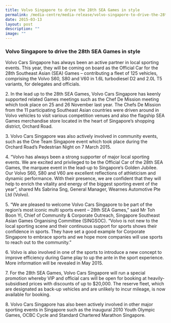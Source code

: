 ```yaml
---
title: Volvo Singapore to drive the 28th SEA Games in style
permalink: /media-centre/media-release/volvo-singapore-to-drive-the-28th-sea-games-in-style/
date: 2015-03-13
layout: post
description: ""
image: ""
---
```

### **Volvo Singapore to drive the 28th SEA Games in style**
Volvo Cars Singapore has always been an active partner in local sporting events. This year, they will be coming on board as the Official Car for the 28th Southeast Asian (SEA) Games – contributing a fleet of 125 vehicles, comprising the Volvo S60, S80 and V60 in 1.6L turbodiesel D2 and 2.0L T5 variants, for delegates and officials.

2\. In the lead up to the 28th SEA Games, Volvo Cars Singapore has keenly supported related Games meetings such as the Chef De Mission meeting which took place on 25 and 26 November last year. The Chefs De Mission from the 11 participating Southeast Asian countries were driven around in Volvo vehicles to visit various competition venues and also the flagship SEA Games merchandise store located in the heart of Singapore’s shopping district, Orchard Road.

3\. Volvo Cars Singapore was also actively involved in community events, such as the One Team Singapore event which took place during the Orchard Road’s Pedestrian Night on 7 March 2015.

4\. “Volvo has always been a strong supporter of major local sporting events. We are excited and privileged to be the Official Car of the 28th SEA Games, the marquee event in the lead-up to Singapore’s Golden Jubilee. Our Volvo S60, S80 and V60 are excellent reflections of athleticism and dynamic performance. With their presence, we are confident that they will help to enrich the vitality and energy of the biggest sporting event of the year”, shared Ms Sabrina Sng, General Manager, Wearnes Automotive Pte Ltd (Volvo).

5\. “We are pleased to welcome Volvo Cars Singapore to be part of the region’s most iconic multi sports event – 28th SEA Games,” said Mr Toh Boon Yi, Chief of Community & Corporate Outreach, Singapore Southeast Asian Games Organising Committee (SINGSOC). “Volvo is not new to the local sporting scene and their continuous support for sports shows their confidence in sports. They have set a good example for Corporate Singapore to embrace sports and we hope more companies will use sports to reach out to the community.”

6\. Volvo is also involved in one of the sports to introduce a new concept to improve efficiency during Game play to up the ante in the sport experience. More information will be revealed in May 2015.

7\. For the 28th SEA Games, Volvo Cars Singapore will run a special promotion whereby VIP and official cars will be open for booking at heavily-subsidised prices with discounts of up to $20,000. The reserve fleet, which are designated as back-up vehicles and are unlikely to incur mileage, is now available for booking.

8\. Volvo Cars Singapore has also been actively involved in other major sporting events in Singapore such as the inaugural 2010 Youth Olympic Games, OCBC Cycle and Standard Chartered Marathon Singapore.